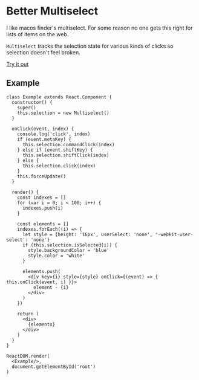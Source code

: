 # Better Multiselect

I like macos finder's multiselect. For some reason no one gets this right for
lists of items on the web. 

`Multiselect` tracks the selection state for various kinds of clicks so
selection doesn't feel broken.

[Try it out](https://codepen.io/ibash/pen/bGEYobb)

## Example

```
class Example extends React.Component {
  constructor() {
    super()
    this.selection = new Multiselect()
  }

  onClick(event, index) {
    console.log('click', index)
    if (event.metaKey) {
      this.selection.commandClick(index)
    } else if (event.shiftKey) {
      this.selection.shiftClick(index)
    } else {
      this.selection.click(index)
    }
    this.forceUpdate()
  }

  render() {
    const indexes = []
    for (var i = 0; i < 100; i++) {
      indexes.push(i)
    }

    const elements = []
    indexes.forEach((i) => {
      let style = {height: '16px', userSelect: 'none', '-webkit-user-select': 'none'}
      if (this.selection.isSelected(i)) {
        style.backgroundColor = 'blue'
        style.color = 'white'
      }

      elements.push(
        <div key={i} style={style} onClick={(event) => { this.onClick(event, i) }}>
          element - {i}
        </div>
      )
    })

    return (
      <div>
        {elements}
      </div>
    )
  }
}

ReactDOM.render(
  <Example/>,
  document.getElementById('root')
)

```
